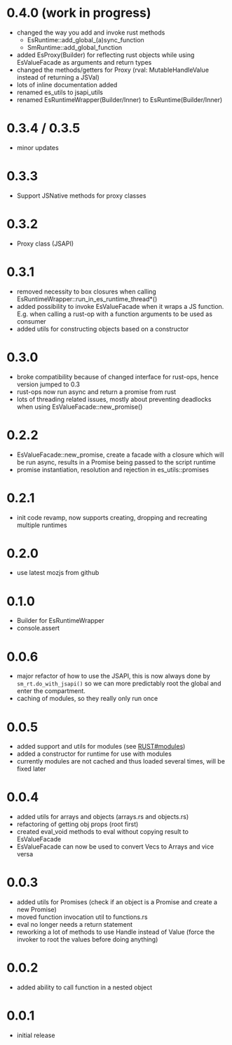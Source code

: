 # 0.4.0 (work in progress)

* changed the way you add and invoke rust methods 
  * EsRuntime::add_global_(a)sync_function
  * SmRuntime::add_global_function
* added EsProxy(Builder) for reflecting rust objects while using EsValueFacade as arguments and return types
* changed the methods/getters for Proxy (rval: MutableHandleValue instead of returning a JSVal)
* lots of inline documentation added
* renamed es_utils to jsapi_utils
* renamed EsRuntimeWrapper(Builder/Inner) to EsRuntime(Builder/Inner)

# 0.3.4 / 0.3.5

* minor updates

# 0.3.3

* Support JSNative methods for proxy classes

# 0.3.2

* Proxy class (JSAPI)

# 0.3.1 

* removed necessity to box closures when calling EsRuntimeWrapper::run_in_es_runtime_thread*()
* added possibility to invoke EsValueFacade when it wraps a JS function. E.g. when calling a rust-op with a function arguments to be used as consumer
* added utils for constructing objects based on a constructor

# 0.3.0

* broke compatibility because of changed interface for rust-ops, hence version jumped to 0.3
* rust-ops now run async and return a promise from rust
* lots of threading related issues, mostly about preventing deadlocks when using EsValueFacade::new_promise()

# 0.2.2

* EsValueFacade::new_promise, create a facade with a closure which will be run async, results in a Promise being passed to the script runtime
* promise instantiation, resolution and rejection in es_utils::promises 

# 0.2.1

* init code revamp, now supports creating, dropping and recreating multiple runtimes

# 0.2.0

* use latest mozjs from github

# 0.1.0

* Builder for EsRuntimeWrapper
* console.assert

# 0.0.6

* major refactor of how to use the JSAPI, this is now always done by ```sm_rt.do_with_jsapi()``` so we can more predictably root the global and enter the compartment.
* caching of modules, so they really only run once 

# 0.0.5

* added support and utils for modules (see [RUST#modules](docs/RUST.md#loading-files-while-using-modules))
* added a constructor for runtime for use with modules
 * currently modules are not cached and thus loaded several times, will be fixed later

# 0.0.4

* added utils for arrays and objects (arrays.rs and objects.rs)
* refactoring of getting obj props (root first)
* created eval_void methods to eval without copying result to EsValueFacade
* EsValueFacade can now be used to convert Vecs to Arrays and vice versa

# 0.0.3

* added utils for Promises (check if an object is a Promise and create a new Promise)
* moved function invocation util to functions.rs
* eval no longer needs a return statement
* reworking a lot of methods to use Handle instead of Value (force the invoker to root the values before doing anything)

# 0.0.2

* added ability to call function in a nested object 

# 0.0.1

* initial release
